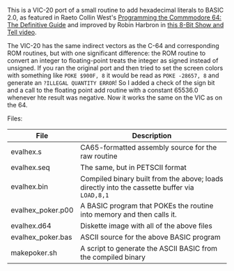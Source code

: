 This is a VIC-20 port of a small routine to add hexadecimal literals to BASIC
2.0, as featured in Raeto Collin West's [Programming the Commmodore 64: The
Definitive
Guide](https://www.amazon.com/Programming-Commodore-64-definitive-guide/dp/0874550815)
and improved by Robin Harbron in [this 8-Bit Show and Tell
video](https://www.youtube.com/watch?v=I8GuyK-1DmQ).

The VIC-20 has the same indirect vectors as the C-64 and corresponding ROM
routines, but with one significant difference: the ROM routine to convert an
integer to floating-point treats the integer as signed instead of unsigned.  If you
ran the original port and then tried to set the screen colors with something
like `POKE $900F, 8` it would be read as `POKE -28657, 8` and generate an
`?ILLEGAL QUANTITY ERROR`! So I added a check of the sign bit and a call
to the floating point add routine with a constant 65536.0 whenever hte
result was negative. Now it works the same on the VIC as on the 64.

Files:

| File | Description |
|------| -------     |
| evalhex.s          | CA65-formatted assembly source for the raw routine
| evalhex.seq        | The same, but in PETSCII format
| evalhex.bin        | Compiled binary built from the above; loads directly into the cassette buffer via `LOAD,8,1`
| evalhex\_poker.p00 | A BASIC program that POKEs the routine into memory and then calls it.
| evalhex.d64        | Diskette image with all of the above files
| evalhex\_poker.bas | ASCII source for the above BASIC program
| makepoker.sh       | A script to generate the ASCII BASIC from the compiled binary



